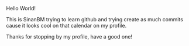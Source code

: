Hello World!

This is SinanBM trying to learn github and trying create as much commits cause it looks cool on that calendar on my profile.

Thanks for stopping by my profile, have a good one!
